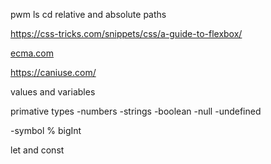 pwm
ls
cd 
relative and absolute paths

https://css-tricks.com/snippets/css/a-guide-to-flexbox/

[ecma.com](https://www.ecma-international.org/)

https://caniuse.com/

values and variables

primative types
-numbers
-strings
-boolean
-null
-undefined

-symbol % bigInt

let and const